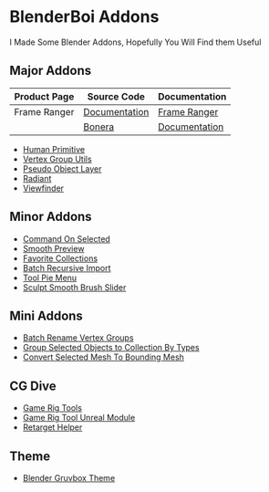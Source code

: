 # BlenderBoi Addons

I Made Some Blender Addons, Hopefully You Will Find them Useful

## Major Addons
| Product Page | Source Code | Documentation |
| --- | --- | --- |
| Frame Ranger | [Documentation](https://frame-ranger.readthedocs.io/en/latest/index.html#) | [Frame Ranger](https://github.com/BlenderBoi/Frame_Ranger) |
| | [Bonera](https://github.com/BlenderBoi/Bonera)| [Documentation](https://boneradocumentation.readthedocs.io/en/latest/index.html) |
- [Human Primitive](https://github.com/BlenderBoi/Human_Primitive)
- [Vertex Group Utils](https://github.com/BlenderBoi/Vertex_Group_Utils)
- [Pseudo Object Layer](https://github.com/BlenderBoi/Pseudo_Object_Layer)
- [Radiant](https://github.com/BlenderBoi/Radiant)
- [Viewfinder](https://github.com/BlenderBoi/Viewfinder)


## Minor Addons

- [Command On Selected](https://github.com/BlenderBoi/Command_On_Selected)
- [Smooth Preview](https://github.com/BlenderBoi/Smooth_Preview)
- [Favorite Collections](https://github.com/BlenderBoi/Favorite_Collections)
- [Batch Recursive Import](https://github.com/BlenderBoi/Batch_Recursive_Import)
- [Tool Pie Menu](https://github.com/BlenderBoi/Tool_Pie_Menu)
- [Sculpt Smooth Brush Slider](https://github.com/BlenderBoi/Sculpt_Smooth_Brush_Slider)


## Mini Addons

- [Batch Rename Vertex Groups](https://github.com/BlenderBoi/Batch_Rename_Vertex_Groups)
- [Group Selected Objects to Collection By Types](https://github.com/BlenderBoi/Group_Selected_Objects_To_Collection_By_Types)
- [Convert Selected Mesh To Bounding Mesh](https://github.com/BlenderBoi/Convert_Selected_Mesh_To_Bounding_Mesh)

## CG Dive

- [Game Rig Tools](https://github.com/BlenderBoi/Game_Rig_Tools)
- [Game Rig Tool Unreal Module](https://github.com/BlenderBoi/Game_Rig_Tools_Unreal)
- [Retarget Helper](https://github.com/BlenderBoi/Retarget_Helper)


## Theme
- [Blender Gruvbox Theme](https://github.com/BlenderBoi/Blender_Gruvbox_Theme)




